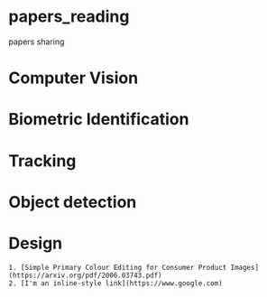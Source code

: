 # papers_reading
papers sharing

# Computer Vision
  # Biometric Identification
  # Tracking
  # Object detection
  # Design
    1. [Simple Primary Colour Editing for Consumer Product Images] (https://arxiv.org/pdf/2006.03743.pdf)
    2. [I'm an inline-style link](https://www.google.com)
